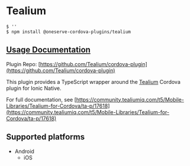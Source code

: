 # Tealium

```text
$ ''
$ npm install @oneserve-cordova-plugins/tealium
```

## [Usage Documentation](https://oneserve.gitbook.io/oneserve-cordova-plugins/plugins/tealium/)

Plugin Repo: [https://github.com/Tealium/cordova-plugin](https://github.com/Tealium/cordova-plugin)

This plugin provides a TypeScript wrapper around the [Tealium](https://www.tealium.com) Cordova plugin for Ionic Native.

For full documentation, see [https://community.tealiumiq.com/t5/Mobile-Libraries/Tealium-for-Cordova/ta-p/17618](https://community.tealiumiq.com/t5/Mobile-Libraries/Tealium-for-Cordova/ta-p/17618)

## Supported platforms

* Android
  * iOS


